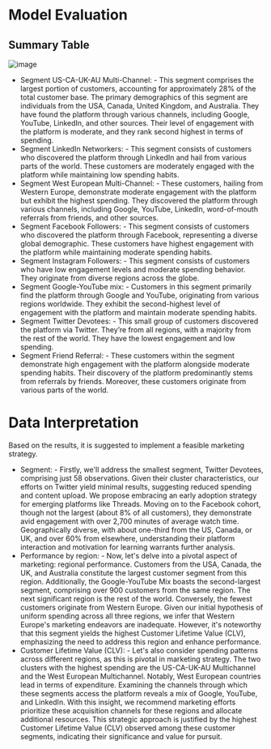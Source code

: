 # Model Evaluation
## Summary Table
![image](https://github.com/him100gupta/Customer-Segment-using-Python/assets/29143253/64242d01-129f-4f44-9b1a-504933741453)

+ Segment US-CA-UK-AU Multi-Channel: - This segment comprises the largest portion of customers, accounting for approximately 28% of the total customer base. The primary demographics of this segment are individuals from the USA, Canada, United Kingdom, and Australia. They have found the platform through various channels, including Google, YouTube, LinkedIn, and other sources. Their level of engagement with the platform is moderate, and they rank second highest in terms of spending.
+ Segment LinkedIn Networkers: - This segment consists of customers who discovered the platform through LinkedIn and hail from various parts of the world. These customers are moderately engaged with the platform while maintaining low spending habits.
+ Segment West European Multi-Channel: - These customers, hailing from Western Europe, demonstrate moderate engagement with the platform but exhibit the highest spending. They discovered the platform through various channels, including Google, YouTube, LinkedIn, word-of-mouth referrals from friends, and other sources.
+ Segment Facebook Followers: - This segment consists of customers who discovered the platform through Facebook, representing a diverse global demographic. These customers have highest engagement with the platform while maintaining moderate spending habits.
+ Segment Instagram Followers: - This segment consists of customers who have low engagement levels and moderate spending behavior. They originate from diverse regions across the globe.
+ Segment Google-YouTube mix: - Customers in this segment primarily find the platform through Google and YouTube, originating from various regions worldwide. They exhibit the second-highest level of engagement with the platform and maintain moderate spending habits.
+ Segment Twitter Devotees: - This small group of customers discovered the platform via Twitter. They’re from all regions, with a majority from the rest of the world. They have the lowest engagement and low spending.
+ Segment Friend Referral: - These customers within the segment demonstrate high engagement with the platform alongside moderate spending habits. Their discovery of the platform predominantly stems from referrals by friends. Moreover, these customers originate from various parts of the world.
# Data Interpretation
Based on the results, it is suggested to implement a feasible marketing strategy.

+ Segment: - Firstly, we'll address the smallest segment, Twitter Devotees, comprising just 58 observations. Given their cluster characteristics, our efforts on Twitter yield minimal results, suggesting reduced spending and content upload. We propose embracing an early adoption strategy for emerging platforms like Threads. Moving on to the Facebook cohort, though not the largest (about 8% of all customers), they demonstrate avid engagement with over 2,700 minutes of average watch time. Geographically diverse, with about one-third from the US, Canada, or UK, and over 60% from elsewhere, understanding their platform interaction and motivation for learning warrants further analysis.
+ Performance by region: - Now, let's delve into a pivotal aspect of marketing: regional performance. Customers from the USA, Canada, the UK, and Australia constitute the largest customer segment from this region. Additionally, the Google-YouTube Mix boasts the second-largest segment, comprising over 900 customers from the same region. The next significant region is the rest of the world. Conversely, the fewest customers originate from Western Europe. Given our initial hypothesis of uniform spending across all three regions, we infer that Western Europe's marketing endeavors are inadequate. However, it's noteworthy that this segment yields the highest Customer Lifetime Value (CLV), emphasizing the need to address this region and enhance performance.
+ Customer Lifetime Value (CLV): - Let's also consider spending patterns across different regions, as this is pivotal in marketing strategy. The two clusters with the highest spending are the US-CA-UK-AU Multichannel and the West European Multichannel. Notably, West European countries lead in terms of expenditure. Examining the channels through which these segments access the platform reveals a mix of Google, YouTube, and LinkedIn. With this insight, we recommend marketing efforts prioritize these acquisition channels for these regions and allocate additional resources. This strategic approach is justified by the highest Customer Lifetime Value (CLV) observed among these customer segments, indicating their significance and value for pursuit.
